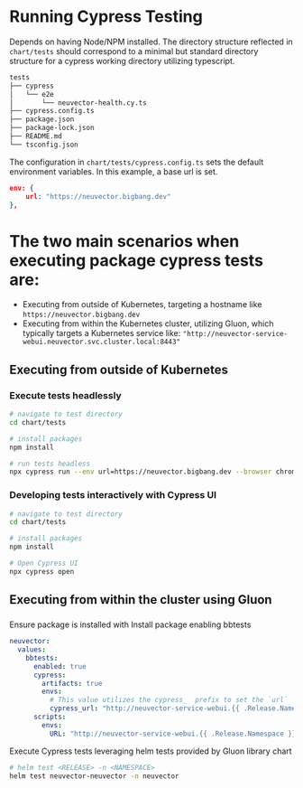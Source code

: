 # Running Cypress Testing
Depends on having Node/NPM installed.  The directory structure reflected in `chart/tests` should correspond to a minimal but standard directory structure for a cypress working directory utilizing typescript. 
```bash
tests
├── cypress
│   └── e2e
│       └── neuvector-health.cy.ts
├── cypress.config.ts
├── package.json
├── package-lock.json
├── README.md
└── tsconfig.json
```

The configuration in `chart/tests/cypress.config.ts` sets the default environment variables. In this example, a base url is set.  
```json
env: {
    url: "https://neuvector.bigbang.dev"
},
```

# The two main scenarios when executing package cypress tests are:
* Executing from outside of Kubernetes, targeting a hostname like `https://neuvector.bigbang.dev`
* Executing from within the Kubernetes cluster, utilizing Gluon, which typically targets a Kubernetes service like: `"http://neuvector-service-webui.neuvector.svc.cluster.local:8443"`

## Executing from outside of Kubernetes

### Execute tests headlessly

```bash
# navigate to test directory
cd chart/tests

# install packages
npm install

# run tests headless
npx cypress run --env url=https://neuvector.bigbang.dev --browser chrome --headless
```

### Developing tests interactively with Cypress UI

```bash
# navigate to test directory
cd chart/tests

# install packages
npm install

# Open Cypress UI
npx cypress open
```

## Executing from within the cluster using Gluon

### 
Ensure package is installed with Install package enabling bbtests
```yaml
neuvector:
  values:
    bbtests:
      enabled: true
      cypress:
        artifacts: true
        envs:
          # This value utilizes the cypress_  prefix to set the `url`
          cypress_url: "http://neuvector-service-webui.{{ .Release.Namespace }}.svc.cluster.local:8443"
      scripts:
        envs:
          URL: "http://neuvector-service-webui.{{ .Release.Namespace }}.svc.cluster.local:8443"
```

Execute Cypress tests leveraging helm tests provided by Gluon library chart
```bash
# helm test <RELEASE> -n <NAMESPACE>
helm test neuvector-neuvector -n neuvector
```

